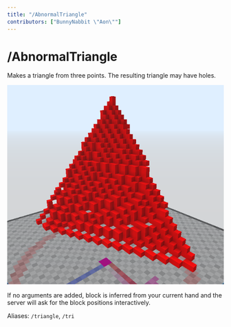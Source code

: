 ```yaml
---
title: "/AbnormalTriangle"
contributors: ["BunnyNabbit \"Aon\""]
---
```

# /AbnormalTriangle
Makes a triangle from three points. The resulting triangle may have holes.

![Red triangle](./triangle-output.webp)

If no arguments are added, block is inferred from your current hand and the server will ask for the block positions interactively.

Aliases: `/triangle`, `/tri`